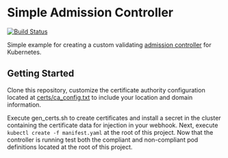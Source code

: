 # Simple Admission Controller

[![Build Status](https://travis-ci.org/ChrisTheShark/simple-admission-controller.svg?branch=master)](https://travis-ci.org/ChrisTheShark/simple-admission-controller.svg?branch=master)

Simple example for creating a custom validating [admission controller](https://kubernetes.io/docs/reference/access-authn-authz/admission-controllers/) for Kubernetes.

## Getting Started

Clone this repository, customize the certificate authority configuration located at [certs/ca_config.txt](https://github.com/ChrisTheShark/simple-admission-controller/blob/master/certs/ca_config.txt) to include your location and domain information.

Execute gen_certs.sh to create certificates and install a secret in the cluster containing the certificate data for injection in your webhook. Next, execute `kubectl create -f manifest.yaml` at the root of this project. Now that the controller is running test both the compliant and non-compliant pod definitions located at the root of this project.
